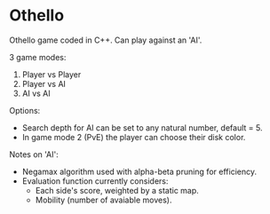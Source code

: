 # Othello

Othello game coded in C++. Can play against an 'AI'.

3 game modes:
1. Player vs Player
2. Player vs AI
3. AI vs AI

Options:
- Search depth for AI can be set to any natural number, default = 5.
- In game mode 2 (PvE) the player can choose their disk color.

Notes on 'AI':
- Negamax algorithm used with alpha-beta pruning for efficiency.
- Evaluation function currently considers:
  - Each side's score, weighted by a static map.
  - Mobility (number of avaiable moves).
